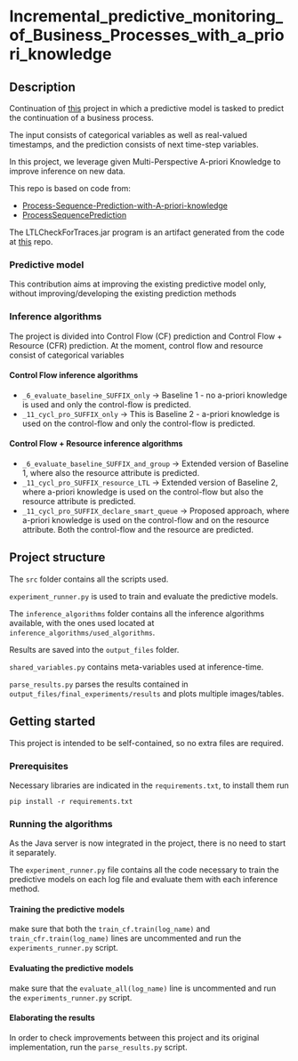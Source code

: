 # Incremental_predictive_monitoring_of_Business_Processes_with_a_priori_knowledge

## Description
Continuation of [this](https://github.com/kaurjvpld/Incremental-Predictive-Monitoring-of-Business-Processes-with-A-priori-knowledge) project in which a predictive model is tasked to predict the continuation of a business process.

The input consists of categorical variables as well as real-valued timestamps, and the prediction consists of next time-step variables.

In this project, we leverage given Multi-Perspective A-priori Knowledge to improve inference on new data.

This repo is based on code from:

* [Process-Sequence-Prediction-with-A-priori-knowledge](https://github.com/yesanton/Process-Sequence-Prediction-with-A-priori-knowledge)
* [ProcessSequencePrediction](https://github.com/verenich/ProcessSequencePrediction)

The LTLCheckForTraces.jar program is an artifact generated from the code at [this](https://github.com/HitLuca/LTLCheckForTraces) repo.

### Predictive model
This contribution aims at improving the existing predictive model only, without improving/developing the existing prediction methods

### Inference algorithms
The project is divided into Control Flow (CF) prediction and Control Flow + Resource (CFR) prediction. At the moment, control flow and resource consist of categorical variables

#### Control Flow inference algorithms
* ```_6_evaluate_baseline_SUFFIX_only``` -> Baseline 1 - no a-priori knowledge is used and only the control-flow is predicted.
* ```_11_cycl_pro_SUFFIX_only``` -> This is Baseline 2 - a-priori knowledge is used on the control-flow and only the control-flow is predicted.

#### Control Flow + Resource inference algorithms
* ```_6_evaluate_baseline_SUFFIX_and_group``` -> Extended version of Baseline 1, where also the resource attribute is predicted.
* ```_11_cycl_pro_SUFFIX_resource_LTL``` -> Extended version of Baseline 2, where a-priori knowledge is used on the control-flow but also the resource attribute is predicted.
* ```_11_cycl_pro_SUFFIX_declare_smart_queue``` -> Proposed approach, where a-priori knowledge is used on the control-flow and on the resource attribute. Both the control-flow and the resource are predicted.

## Project structure

The ```src``` folder contains all the scripts used.

```experiment_runner.py``` is used to train and evaluate the predictive models.

The ```inference_algorithms``` folder contains all the inference algorithms available, with the ones used located at ```inference_algorithms/used_algorithms```.

Results are saved into the ```output_files``` folder.

```shared_variables.py``` contains meta-variables used at inference-time.

```parse_results.py``` parses the results contained in ```output_files/final_experiments/results``` and plots multiple images/tables.

## Getting started
This project is intended to be self-contained, so no extra files are required.

### Prerequisites
Necessary libraries are indicated in the ```requirements.txt```, to install them run

```pip install -r requirements.txt```

### Running the algorithms
As the Java server is now integrated in the project, there is no need to start it separately.

The ```experiment_runner.py``` file contains all the code necessary to train the predictive models on each log file and evaluate them with each inference method.

#### Training the predictive models
make sure that both the ```train_cf.train(log_name)``` and ```train_cfr.train(log_name)``` lines are uncommented and run the ```experiments_runner.py``` script.

#### Evaluating the predictive models
make sure that the ```evaluate_all(log_name)``` line is uncommented and run the ```experiments_runner.py``` script.

#### Elaborating the results
In order to check improvements between this project and its original implementation, run the  ```parse_results.py``` script.

